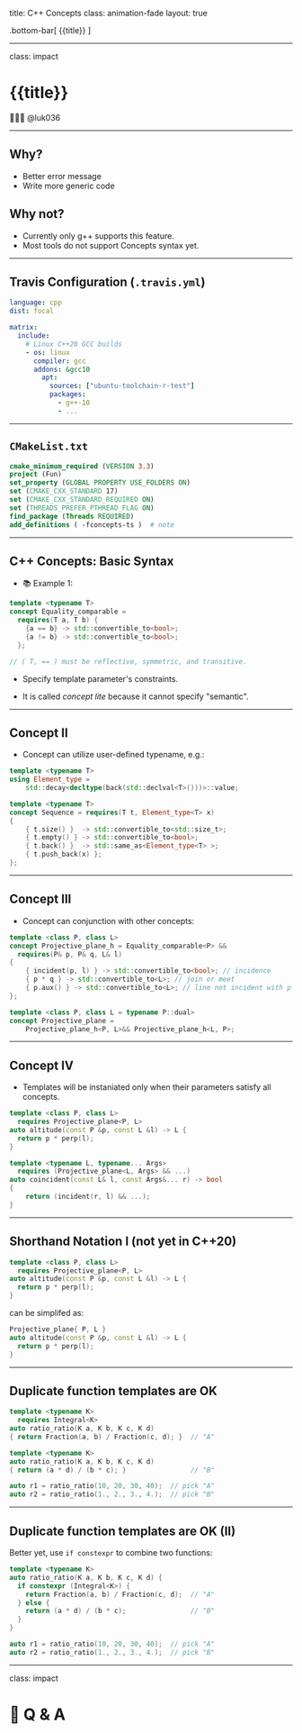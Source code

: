 title: C++ Concepts
class: animation-fade
layout: true

<!-- This slide will serve as the base layout for all your slides -->

.bottom-bar[
{{title}}
]

---

class: impact

# {{title}}

👨🏻‍🏫 @luk036

---

## Why?

- Better error message
- Write more generic code

## Why not?

- Currently only g++ supports this feature.
- Most tools do not support Concepts syntax yet.

---

## Travis Configuration (`.travis.yml`)

```yaml
language: cpp
dist: focal

matrix:
  include:
    # Linux C++20 GCC builds
    - os: linux
      compiler: gcc
      addons: &gcc10
        apt:
          sources: ["ubuntu-toolchain-r-test"]
          packages:
            - g++-10
            - ...
```

---

## `CMakeList.txt`

```cmake
cmake_minimum_required (VERSION 3.3)
project (Fun)
set_property (GLOBAL PROPERTY USE_FOLDERS ON)
set (CMAKE_CXX_STANDARD 17)
set (CMAKE_CXX_STANDARD_REQUIRED ON)
set (THREADS_PREFER_PTHREAD_FLAG ON)
find_package (Threads REQUIRED)
add_definitions ( -fconcepts-ts )  # note
```

---

## C++ Concepts: Basic Syntax

- 📚 Example 1:

```cpp
template <typename T>
concept Equality_comparable =
  requires(T a, T b) {
    {a == b} -> std::convertible_to<bool>;
    {a != b} -> std::convertible_to<bool>;
  };

// ( T, == ) must be reflective, symmetric, and transitive.
```

- Specify template parameter's constraints.

- It is called _concept lite_ because it cannot specify "semantic".

---

## Concept II

- Concept can utilize user-defined typename, e.g.:

```cpp
template <typename T>
using Element_type =
    std::decay<decltype(back(std::declval<T>()))>::value;

template <typename T>
concept Sequence = requires(T t, Element_type<T> x)
{
    { t.size() }  -> std::convertible_to<std::size_t>;
    { t.empty() } -> std::convertible_to<bool>;
    { t.back() }  -> std::same_as<Element_type<T> >;
    { t.push_back(x) };
};
```

---

## Concept III

- Concept can conjunction with other concepts:

```cpp
template <class P, class L>
concept Projective_plane_h = Equality_comparable<P> &&
  requires(P& p, P& q, L& l)
{
    { incident(p, l) } -> std::convertible_to<bool>; // incidence
    { p * q } -> std::convertible_to<L>; // join or meet
    { p.aux() } -> std::convertible_to<L>; // line not incident with p
};

template <class P, class L = typename P::dual>
concept Projective_plane =
    Projective_plane_h<P, L>&& Projective_plane_h<L, P>;
```

---

## Concept IV

- Templates will be instaniated only when their parameters satisfy all
  concepts.

```cpp
template <class P, class L>
  requires Projective_plane<P, L>
auto altitude(const P &p, const L &l) -> L {
  return p * perp(l);
}

template <typename L, typename... Args>
  requires (Projective_plane<L, Args> && ...)
auto coincident(const L& l, const Args&... r) -> bool
{
    return (incident(r, l) && ...);
}
```

---

## Shorthand Notation I (not yet in C++20)

```cpp
template <class P, class L>
  requires Projective_plane<P, L>
auto altitude(const P &p, const L &l) -> L {
  return p * perp(l);
}
```

can be simplifed as:

```cpp
Projective_plane{ P, L }
auto altitude(const P &p, const L &l) -> L {
  return p * perp(l);
}
```

---

## Duplicate function templates are OK

```cpp
template <typename K>
  requires Integral<K>
auto ratio_ratio(K a, K b, K c, K d)
{ return Fraction(a, b) / Fraction(c, d); }  // "A"

template <typename K>
auto ratio_ratio(K a, K b, K c, K d)
{ return (a * d) / (b * c); }                // "B"

auto r1 = ratio_ratio(10, 20, 30, 40);  // pick "A"
auto r2 = ratio_ratio(1., 2., 3., 4.);  // pick "B"
```

---

## Duplicate function templates are OK (II)

Better yet, use `if constexpr` to combine two functions:

```cpp
template <typename K>
auto ratio_ratio(K a, K b, K c, K d) {
  if constexpr (Integral<K>) {
    return Fraction(a, b) / Fraction(c, d);  // "A"
  } else {
    return (a * d) / (b * c);                // "B"
  }
}

auto r1 = ratio_ratio(10, 20, 30, 40);  // pick "A"
auto r2 = ratio_ratio(1., 2., 3., 4.);  // pick "B"
```

---

class: impact

# 🙋 Q & A
